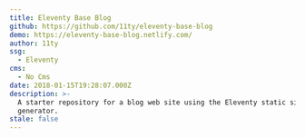 ```yaml
---
title: Eleventy Base Blog
github: https://github.com/11ty/eleventy-base-blog
demo: https://eleventy-base-blog.netlify.com/
author: 11ty
ssg:
  - Eleventy
cms:
  - No Cms
date: 2018-01-15T19:28:07.000Z
description: >-
  A starter repository for a blog web site using the Eleventy static site
  generator.
stale: false
---
```

